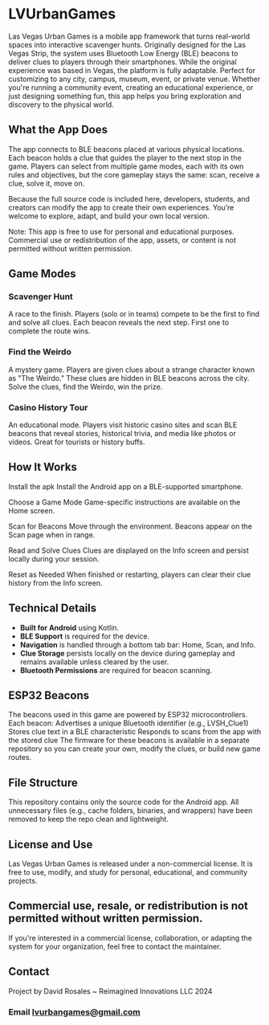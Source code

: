 # LVUrbanGames

Las Vegas Urban Games is a mobile app framework that turns real-world spaces into interactive scavenger hunts. Originally designed for the Las Vegas Strip, the system uses Bluetooth Low Energy (BLE) beacons to deliver clues to players through their smartphones. While the original experience was based in Vegas, the platform is fully adaptable. Perfect for customizing to any city, campus, museum, event, or private venue. Whether you're running a community event, creating an educational experience, or just designing something fun, this app helps you bring exploration and discovery to the physical world.

## What the App Does

The app connects to BLE beacons placed at various physical locations. Each beacon holds a clue that guides the player to the next stop in the game. Players can select from multiple game modes, each with its own rules and objectives, but the core gameplay stays the same: scan, receive a clue, solve it, move on.

Because the full source code is included here, developers, students, and creators can modify the app to create their own experiences. You’re welcome to explore, adapt, and build your own local version.

Note: This app is free to use for personal and educational purposes. Commercial use or redistribution of the app, assets, or content is not permitted without written permission.

## Game Modes

### Scavenger Hunt
A race to the finish. Players (solo or in teams) compete to be the first to find and solve all clues. Each beacon reveals the next step. First one to complete the route wins.

### Find the Weirdo
A mystery game. Players are given clues about a strange character known as "The Weirdo." These clues are hidden in BLE beacons across the city. Solve the clues, find the Weirdo, win the prize.

### Casino History Tour
An educational mode. Players visit historic casino sites and scan BLE beacons that reveal stories, historical trivia, and media like photos or videos. Great for tourists or history buffs.

## How It Works
Install the apk
Install the Android app on a BLE-supported smartphone.

Choose a Game Mode
Game-specific instructions are available on the Home screen.

Scan for Beacons
Move through the environment. Beacons appear on the Scan page when in range.

Read and Solve Clues
Clues are displayed on the Info screen and persist locally during your session.

Reset as Needed
When finished or restarting, players can clear their clue history from the Info screen.



## Technical Details

- **Built for Android** using Kotlin.
- **BLE Support** is required for the device.
- **Navigation** is handled through a bottom tab bar: Home, Scan, and Info.
- **Clue Storage** persists locally on the device during gameplay and remains available unless cleared by the user.
- **Bluetooth Permissions** are required for beacon scanning.

## ESP32 Beacons

The beacons used in this game are powered by ESP32 microcontrollers. Each beacon:
Advertises a unique Bluetooth identifier (e.g., LVSH_Clue1)
Stores clue text in a BLE characteristic
Responds to scans from the app with the stored clue
The firmware for these beacons is available in a separate repository so you can create your own, modify the clues, or build new game routes.

## File Structure

This repository contains only the source code for the Android app. All unnecessary files (e.g., cache folders, binaries, and wrappers) have been removed to keep the repo clean and lightweight.

## License and Use

Las Vegas Urban Games is released under a non-commercial license. It is free to use, modify, and study for personal, educational, and community projects.
## Commercial use, resale, or redistribution is not permitted without written permission.
If you're interested in a commercial license, collaboration, or adapting the system for your organization, feel free to contact the maintainer.

## Contact

Project by David Rosales ~ Reimagined Innovations LLC 2024
### Email lvurbangames@gmail.com
